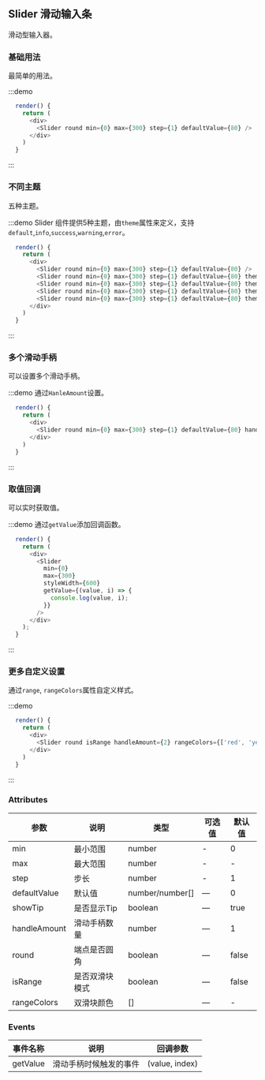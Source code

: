## Slider 滑动输入条
滑动型输入器。

### 基础用法

最简单的用法。

:::demo

```js
  render() {
    return (
      <div>
        <Slider round min={0} max={300} step={1} defaultValue={80} />
      </div>
    )
  }
```
:::

### 不同主题
五种主题。

:::demo Slider 组件提供5种主题，由`theme`属性来定义，支持`default`,`info`,`success`,`warning`,`error`。

```js
  render() {
    return (
      <div>
        <Slider round min={0} max={300} step={1} defaultValue={80} />
        <Slider round min={0} max={300} step={1} defaultValue={80} theme="info"/>
        <Slider round min={0} max={300} step={1} defaultValue={80} theme="success"/>
        <Slider round min={0} max={300} step={1} defaultValue={80} theme="warning"/>
        <Slider round min={0} max={300} step={1} defaultValue={80} theme="error"/>
      </div>
    )
  }
```
:::

### 多个滑动手柄

可以设置多个滑动手柄。

:::demo 通过`HanleAmount`设置。

```js
  render() {
    return (
      <div>
        <Slider round min={0} max={300} step={1} defaultValue={80} handleAmount={2} styleWidth={600} />
      </div>
    )
  }
```
:::

### 取值回调

可以实时获取值。

:::demo 通过`getValue`添加回调函数。

```js
  render() {
    return (
      <div>
        <Slider
          min={0} 
          max={300}
          styleWidth={600}
          getValue={(value, i) => {
            console.log(value, i);
          }}  
        />
      </div>
    );
  }
```
:::

### 更多自定义设置

通过`range`, `rangeColors`属性自定义样式。

:::demo

```js
  render() {
    return (
      <div>
        <Slider round isRange handleAmount={2} rangeColors={['red', 'yellow']} styleWidth={600} min={0} max={300} step={1} defaultValue={[80, 150]} />
      </div>
    )
  }
```
:::


### Attributes
| 参数      | 说明    | 类型      | 可选值       | 默认值   |
|---------- |-------- |---------- |-------------  |-------- |
| min     | 最小范围   | number  |   -            |    0    |
| max     | 最大范围   | number    |   - |     -   |
| step     | 步长   | number    |   - |     1   |
| defaultValue     | 默认值   | number/number[]    | — | 0   |
| showTip     | 是否显示Tip   | boolean   | — | true |
| handleAmount     | 滑动手柄数量   |  number | — | 1 |
| round     | 端点是否圆角   | boolean    | — | false   |
| isRange     | 是否双滑块模式   | boolean    | — | false   |
| rangeColors     | 双滑块颜色  |  []   | — | -   |

### Events
| 事件名称 | 说明 | 回调参数 |
|---------- |-------- |---------- |
| getValue | 滑动手柄时候触发的事件 | (value, index) |